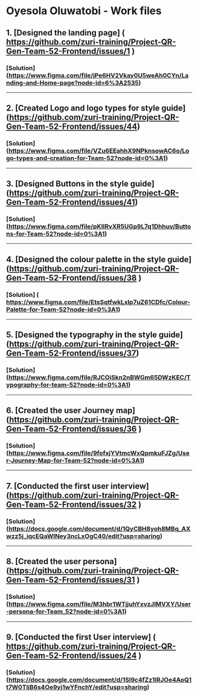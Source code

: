 # **Oyesola Oluwatobi - Work files**
## 1. [Designed the landing page] ( https://github.com/zuri-training/Project-QR-Gen-Team-52-Frontend/issues/1 ) 
### [Solution] (https://www.figma.com/file/jPe6HV2Vkay0U5weAh0CYn/Landing-and-Home-page?node-id=6%3A2535)
---
## 2. [Created Logo and logo types for style guide] (https://github.com/zuri-training/Project-QR-Gen-Team-52-Frontend/issues/44)
### [Solution] (https://www.figma.com/file/VZu6EEahhX9NPknsowAC6o/Logo-types-and-creation-for-Team-52?node-id=0%3A1)
---
## 3. [Designed Buttons in the style guide] (https://github.com/zuri-training/Project-QR-Gen-Team-52-Frontend/issues/41)
### [Solution] (https://www.figma.com/file/pKIIRvXR5UGp9L7q1Dhhuv/Buttons-for-Team-52?node-id=0%3A1)
---
## 4. [Designed the colour palette in the style guide] (https://github.com/zuri-training/Project-QR-Gen-Team-52-Frontend/issues/38 )
### [Solution] ( https://www.figma.com/file/EtsSqtfwkLxlp7uZ61CDfc/Colour-Palette-for-Team-52?node-id=0%3A1)
---
## 5. [Designed the typography in the style guide] (https://github.com/zuri-training/Project-QR-Gen-Team-52-Frontend/issues/37)
### [Solution] (https://www.figma.com/file/RJCOiSkn2nBWGm65DWzKEC/Typography-for-team-52?node-id=0%3A1)
---
## 6. [Created the user Journey map] (https://github.com/zuri-training/Project-QR-Gen-Team-52-Frontend/issues/36 )
### [Solution] (https://www.figma.com/file/9fofxjYVtmcWxQpmkuFJZg/User-Journey-Map-for-Team-52?node-id=0%3A1)
---
## 7. [Conducted the first user interview] (https://github.com/zuri-training/Project-QR-Gen-Team-52-Frontend/issues/32 )
### [Solution] (https://docs.google.com/document/d/1QyCBH8yoh8MBq_AXwzz5j_iqcEQaWlNey3ncLxOgC40/edit?usp=sharing)
---
## 8. [Created the user persona] (https://github.com/zuri-training/Project-QR-Gen-Team-52-Frontend/issues/31 )
### [Solution] (https://www.figma.com/file/M3hbr1WTjjuhYxvzJlMVXY/User-persona-for-Team_52?node-id=0%3A1)
---
## 9. [Conducted the first User interview] ( https://github.com/zuri-training/Project-QR-Gen-Team-52-Frontend/issues/24 )
### [Solution] (https://docs.google.com/document/d/1Sl9c4fZz1lRJOe4AoQ1t7W0TIjB6s4Oe9yj1wYFnchY/edit?usp=sharing)
